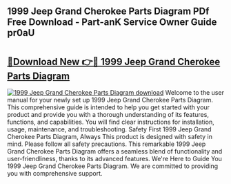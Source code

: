 ## 1999 Jeep Grand Cherokee Parts Diagram PDf Free Download - Part-anK Service Owner Guide pr0aU

# <h2><a href="http://dfiz5d.blite.top/?on=1999+Jeep+Grand+Cherokee+Parts+Diagram">🔗Download New 👉🔴 1999 Jeep Grand Cherokee Parts Diagram</a></h2>

[![1999 Jeep Grand Cherokee Parts Diagram download](https://i.imgur.com/lujVjoI.png)](http://dfiz5d.blite.top/?on=1999+Jeep+Grand+Cherokee+Parts+Diagram)
Welcome to the user manual for your newly set up 1999 Jeep Grand Cherokee Parts Diagram. This comprehensive guide is intended to help you get started with your product and provide you with a thorough understanding of its features, functions, and capabilities. You will find clear instructions for installation, usage, maintenance, and troubleshooting. Safety First 1999 Jeep Grand Cherokee Parts Diagram, Always This product is designed with safety in mind. Please follow all safety precautions. This remarkable 1999 Jeep Grand Cherokee Parts Diagram offers a seamless blend of functionality and user-friendliness, thanks to its advanced features. We're Here to Guide You 1999 Jeep Grand Cherokee Parts Diagram. We are committed to providing you with comprehensive support.
